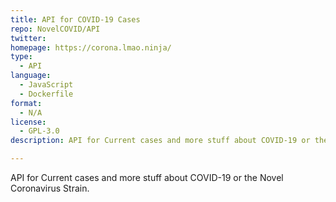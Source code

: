 ```yaml
---
title: API for COVID-19 Cases
repo: NovelCOVID/API
twitter: 
homepage: https://corona.lmao.ninja/
type:
  - API
language:
  - JavaScript
  - Dockerfile
format:
  - N/A
license: 
  - GPL-3.0
description: API for Current cases and more stuff about COVID-19 or the Novel Coronavirus Strain.

---
```


API for Current cases and more stuff about COVID-19 or the Novel Coronavirus Strain.